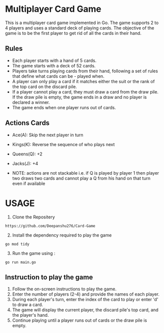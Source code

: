 # Multiplayer Card Game

This is a multiplayer card game implemented in Go. The game supports 2 to 4 players and uses a standard deck of playing cards. The objective of the game is to be the first player to get rid of all the cards in their hand.

## Rules

- Each player starts with a hand of 5 cards.
- The game starts with a deck of 52 cards.
- Players take turns playing cards from their hand, following a set of rules that define what cards can be - played when.
- A player can only play a card if it matches either the suit or the rank of the top card on the discard    pile.
- If a player cannot play a card, they must draw a card from the draw pile. If the draw pile is empty, the game ends in a draw and no player is declared a winner.
- The game ends when one player runs out of cards.

## Actions Cards

- Ace(A): Skip the next player in turn

- Kings(K): Reverse the sequence of who plays next 

- Queens(Q): +2

- Jacks(J): +4

- NOTE: actions are not stackable i.e. if Q is played by player 1 then player two draws two cards and cannot play a Q from his hand on that turn even if available

# USAGE

1. Clone the Repositery

```
https://github.com/Deepanshu276/Card-Game

```
2. Install the dependency required to play the game 

```
go mod tidy 

```

3. Run the game using :

```
go run main.go

```

## Instruction to play the game 

1. Follow the on-screen instructions to play the game.
2. Enter the number of players (2-4) and provide the names of each player.
3. During each player's turn, enter the index of the card to play or enter 'd' to draw a card.
4. The game will display the current player, the discard pile's top card, and the player's hand.
5. Continue playing until a player runs out of cards or the draw pile is empty.



